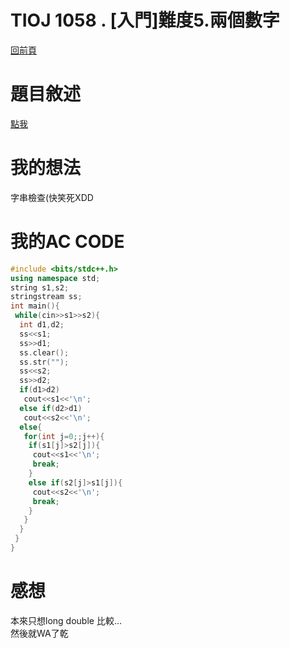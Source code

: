 # TIOJ 1058 . [入門]難度5.兩個數字
[回前頁](https://whaleon120.github.io/blogs/info/main)
# 題目敘述
[點我](https://tioj.ck.tp.edu.tw/problems/1058)  
# 我的想法  
字串檢查(快笑死XDD
# 我的AC CODE
``` cpp
#include <bits/stdc++.h>
using namespace std;
string s1,s2;
stringstream ss;
int main(){
 while(cin>>s1>>s2){
  int d1,d2;
  ss<<s1;
  ss>>d1;
  ss.clear();
  ss.str("");
  ss<<s2;
  ss>>d2;
  if(d1>d2)
   cout<<s1<<'\n';
  else if(d2>d1)
   cout<<s2<<'\n';
  else{
   for(int j=0;;j++){
    if(s1[j]>s2[j]){
     cout<<s1<<'\n';
     break;
    }
    else if(s2[j]>s1[j]){
     cout<<s2<<'\n';
     break;
    }
   }
  }
 }
}
``` 
# 感想  
本來只想long double 比較...  
然後就WA了乾


